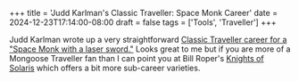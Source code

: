 +++
title = 'Judd Karlman's Classic Traveller: Space Monk Career'
date = 2024-12-23T17:14:00-08:00
draft = false
tags = ['Tools', 'Traveller']
+++

Judd Karlman wrote up a very straightforward [Classic Traveller career for a "Space Monk with a laser sword."][1] Looks great to me but if you are more of a Mongoose Traveller fan than I can point you at Bill Roper's [Knights of Solaris][2] which offers a bit more sub-career varieties.

[1]: https://githyankidiaspora.com/2024/12/23/classic-traveller-space-monk/
[2]: https://www.drivethrurpg.com/en/product/311371/knights-of-solaris
